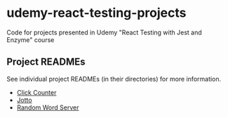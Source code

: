 # udemy-react-testing-projects
Code for projects presented in Udemy "React Testing with Jest and Enzyme" course

## Project READMEs
See individual project READMEs (in their directories) for more information. 

  * [Click Counter](https://github.com/bonnie/udemy-react-testing-projects/blob/master/click-counter/README.md)
  * [Jotto]( https://github.com/bonnie/udemy-react-testing-projects/blob/master/click-counter/README.md)
  * [Random Word Server](https://github.com/bonnie/udemy-react-testing-projects/blob/master/random-word-server/README.md)

 